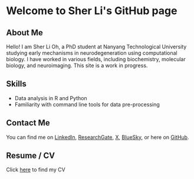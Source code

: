 # Welcome to Sher Li's GitHub page

## About Me
Hello! I am Sher Li Oh, a PhD student at Nanyang Technological University studying early mechanisms in neurodegeneration using computational biology. I have worked in various fields, including biochemistry, molecular biology, and neuroimaging. This site is a work in progress.

## Skills
- Data analysis in R and Python
- Familiarity with command line tools for data pre-processing

## Contact Me
You can find me on [LinkedIn](https://www.linkedin.com/in/sher-li-oh/), [ResearchGate](https://www.researchgate.net/profile/Sher-Li-Oh?ev=hdr_xprf), [X](https://x.com/SherLiOh), [BlueSky](https://bsky.app/profile/sherlioh.bsky.social), or here on [GitHub](https://github.com/ohsherli).

## Resume / CV
Click [here](https://ohsherli.github.io/resume) to find my CV
